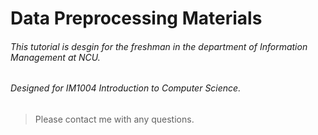 # Data Preprocessing Materials
###### This tutorial is desgin for the freshman in the department of Information Management at NCU.
###### Designed for IM1004 Introduction to Computer Science.
>Please contact me with any questions.